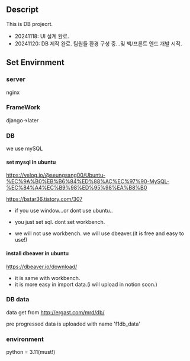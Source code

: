 ## Descript
This is DB projecrt.
- 20241118: UI 설계 완료.
- 20241120: DB 제작 완료. 팀원들 환경 구성 중...및 백/프론트 엔드 개발 시작.

## Set Envirnment
### server
nginx

### FrameWork
django->later

### DB
we use mySQL
#### set mysql in ubuntu
https://velog.io/@seungsang00/Ubuntu-%EC%9A%B0%EB%B6%84%ED%88%AC%EC%97%90-MySQL-%EC%84%A4%EC%B9%98%ED%95%98%EA%B8%B0

https://bstar36.tistory.com/307
- if you use window...or dont use ubuntu..

- you just set sql. dont set workbench.

- we will not use workbench. we will use dbeaver.(it is free and easy to use!)
#### install dbeaver in ubuntu
https://dbeaver.io/download/
- it is same with workbench.
- it is more easy in import data.(i will upload in notion soon.)
### DB data
data get from
http://ergast.com/mrd/db/

pre progressed data is uploaded with name 'f1db_data'
### environment
python = 3.11(must!)
